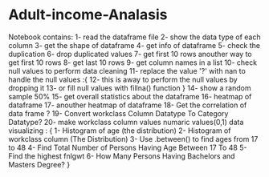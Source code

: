 # Adult-income-Analasis
Notebook contains:
1- read the dataframe file
2- show the data type of each column
3- get the shape of dataframe
4- get info of dataframe
5- check the duplication
6- drop duplicated values
7- get first 10 rows
anouther way to get first 10 rows
8- get last 10 rows
9- get column names in a list
10- check null values
to perform data cleaning
11- replace the value '?' with nan
to handle the null values :{
12- this is  away to perform the null values by dropping it
13- or fill null values with fillna() function
}
14- show a random sample 50%
15- get overall statistics about the dataframe
16- heatmap of dataframe
17- anouther heatmap of dataframe
18- Get the correlation of data frame ?
19- Convert workclass Column Datatype To Category Datatype?
20- make workclass column values numaric values(0,1)
data visualizing :
{
1- Histogram of age (the distribution) 
2- Histogram of workclass column (The Distribution)
3- Use .between() to find ages from 17 to 48
4- Find Total Number of Persons Having Age Between 17 To 48 
5- Find the highest  fnlgwt
6- How Many Persons Having Bachelors and Masters Degree?
}
